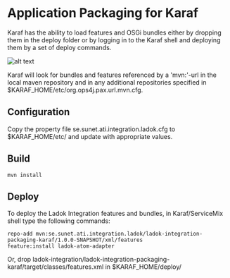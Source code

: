 # Application Packaging for Karaf
Karaf has the ability to load features and OSGi bundles either by dropping them in the deploy folder or by
logging in to the Karaf shell and deploying them by a set of deploy commands.

![alt text](https://raw.githubusercontent.com/uppsala-university/ladok-integration/master/docs/ladok-atom-adapter-karaf-deployment.png "Ladok Integration component deployment")

Karaf will look for bundles and features referenced by a 'mvn:'-url in the local maven repository and in any
additional repositories specified in $KARAF\_HOME/etc/org.ops4j.pax.url.mvn.cfg.

## Configuration
Copy the property file se.sunet.ati.integration.ladok.cfg to $KARAF_HOME/etc/ and update with appropriate values.

## Build
    mvn install

## Deploy
To deploy the Ladok Integration features and bundles, in Karaf/ServiceMix shell type the following commands:

    repo-add mvn:se.sunet.ati.integration.ladok/ladok-integration-packaging-karaf/1.0.0-SNAPSHOT/xml/features
    feature:install ladok-atom-adapter

Or, drop ladok-integration/ladok-integration-packaging-karaf/target/classes/features.xml in $KARAF_HOME/deploy/